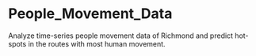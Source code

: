# People_Movement_Data
Analyze time-series people movement data of Richmond and predict hot-spots in the routes with most human movement.
